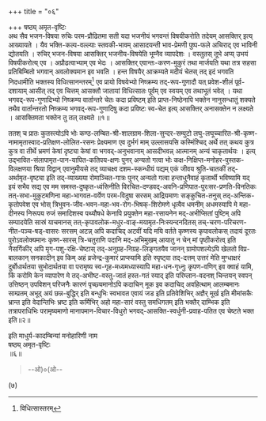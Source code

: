 +++
title = "०६"

+++
षष्ठ्य् अमृत-वृष्टिः  
अथ सैव भजन-विषया रुचिः परम-प्रौढितमा सती यदा भजनीयं भगवन्तं विषयीकरोति तदेयम् आसक्तिर् इत्य् आख्यायते । यैव भक्ति-कल्प-वल्ल्याः स्तवकी-भावम् आसादयन्ती भाव-प्रेमणी पुष्प-फले अचिराद् एव भाविनी द्योतयति । रुचिर् भजन-विषया आसक्तिर् भजनीय-विषयेति भूम्नैव व्यापदेशः । वस्तुतस् तूभे अप्य् उभयं विषयीकरोत्य् एव । अप्रौढत्वाभ्याम् एव भेदः । आसक्तिर् एवान्तः-करण-मुकुरं तथा मार्जयति यथा तत्र सहसा प्रतिबिम्बितो भगवान् अवलोक्यमान इव भवति । हन्त विषयैर् आक्रम्यते मदीयं चेतस् तद् इदं भगवति निदधामीति भक्तस्य विधित्सानन्तरम्[^४] एव प्रायो विषयेभ्यो निष्क्रम्य तद्-रूप-गुणादौ यत् प्रवेश-शीलं पूर्व-दशायाम् आसीत् तद् एव चित्तम् आसक्तौ जातायां विधित्सातः पूर्वम् एव स्वयम् एव तथाभूतं भवेत् । यथा भगवद्-रूप-गुणादिभ्यो निष्क्रम्य वार्तान्तरे चेतः कदा प्रविष्टम् इति प्राप्त-निष्ठेनापि भक्तेन नानुसन्धातुं शक्यते तथैव वार्तान्तरतो निष्क्रम्य भगवद्-रूप-गुणादिषु कदा प्रविष्टः स्व-चेत इत्य् आसक्तिर् अनासक्तेन न लक्ष्यते । आसक्तिमता भक्तेन तु तल् लक्ष्यते ॥१॥

[^४]:
     विधित्सास्तरम्

ततश् च प्रातः कुतस्त्योऽपि भोः कण्ठ-लम्बित-श्री-शालग्राम-शिला-सुन्दर-सम्पुटो लघु-लघूच्चारित-श्री-कृष्ण-नामामृतास्वाद-प्रतिक्षण-लोलित-रसनः प्रेक्ष्यमाण एव दुर्भगं माम् उल्लासयसि कस्मिंश्चिद् अर्थे तत् कथय कुत्र कुत्र वा तीर्थे भ्रमणं केषां  दृष्ट्या केषां वा भगवद्-अनुभवानाम् आसदीभवन्न् आत्मानम् अन्यं चाकृतार्थयः । इत्य् उद्भावित-संलापामृत-पान-यापित-कतिपय-क्षणः पुनर् अन्यतो गत्वा भोः कक्ष-निक्षिप्त-मनोहर-पुस्तक-विलक्षणया श्रिया विद्वान् एवानुमीयसे तद् व्याचक्ष्व दशम-स्कन्धीयं पद्यम् एकं जीवय श्रुति-चातकीं तद्-अर्थामृत-वृष्ट्या इति तद्-व्याख्यया रोमाञ्चित-गात्रः पुनर् अन्यतो गत्वा हन्ताधुनैवाहं कृतार्थी भविष्यामि यद् इयं सभैव सद्य एव मम समस्त-दुष्कृत-ध्वंसिनीति विरचित-दण्डवद्-अवनि-प्रणिपात-पुरःसर-प्रणति-विनतिकः तत्-सभा-मुकुटमणिना महा-भागवत-वर्येण परम-विदुषा सरसम् आद्रियमाणः सङ्कुचित-तनुस् तद्-अन्तिक-कृतोपवेश एव भोस् त्रिभुवन-जीव-भवन-महा-भव-रोग-भिषक्-शिरोमणे धृत्वैव धमनीम् अधमस्यापि मे महा-दीनस्य निरूपय रुजं समादिशस्व पथ्यौषधे केनापि प्रयुक्तेन महा-रसायनेन मद्-अभीप्सितां पुष्टिम् अपि सम्पादयेति सास्रं याचमानस् तत्-कृपावलोक-मधुर-वाङ्-मयामृत-निःस्यन्दनदितस् तच्-चरण-परिचरण-नीत-पञ्च-षड्-वासरः सरसम् अटन्न् अपि कदाचिद् अटवीं यदि मयि वर्तते कृष्णस्य कृपावलोकस् तदायं दूरतः पुरोऽवलोक्यमानः कृष्ण-सारस् त्रि-चतुराणि पदानि मद्-अभिमुखम् आयातु न चेन् मां पृष्ठीकरोत्व् इति नैसर्गिकीर् अपि मृग-पशु-रक्षि-चेष्टास् तद्-अनुग्रह-निग्रह-लिङ्गतयैव जानन् ग्रामोपशल्येऽपि खेलतो विप्र-बालकान् सनकादीन् इव किम् अहं व्रजेन्द्र-कुमारं प्राप्स्यामि इति स्पृष्ट्वा तद्-दत्तम् उत्तरं मेति मुग्धाक्षरं दुर्बोधार्थतया सुभोदार्थतया वा परामृष्य स्व-गृह-मध्यमध्यास्यापि महा-धन-गृध्नुः कृपण-वणिग् इव क्वाहं यामि, किं करोमि केन व्यापारेण मे तद्-अभीष्ट-वस्तु-जातं हस्त-गतं स्याद् इति परिम्लान-वदनश् चिन्तयन् स्वपन् उत्तिष्ठन् उपविशन् परिजनैः कारणं पृच्छ्यमानोऽपि कदाचिन् मूक इव कदाचिद् अवहित्थाम् आलम्बमानः साम्प्रतम् अभूद् अयं छन्न-बुद्धिर् इति बन्धुभिः स्वभावत एवायं जड इति प्रतिवेशिभिर् अज्ञैर् मूर्ख इति मीमांसकैः भ्रान्त इति वेदान्तिभिः भ्रष्ट इति कर्मिभिर् अहो महा-सारं वस्तु समधिगतम् इति भक्तैर् दाम्भिक इति तत्रापराधिभिः परामृष्यमाणो मानापमान-विचार-विधुरो भगवद्-आसक्ति-स्वर्धुनी-प्रवाह-पतित एव चेष्टते भक्त इति॥२॥

इति माधुर्य-कादम्बिन्यां मनोहारिणी नाम  
षष्ठ्य् अमृत-वृष्टिः  
॥६॥

> --ओ)०(ओ--

(७)

